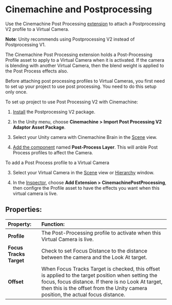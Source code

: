 # Cinemachine and Postprocessing

Use the Cinemachine Post Processing [extension](CinemachineVirtualCameraExtensions.md) to attach a Postprocessing V2 profile to a Virtual Camera.

**Note**: Unity recommends using Postprocessing V2 instead of Postprocessing V1.

The Cinemachine Post Processing extension holds a Post-Processing Profile asset to apply to a Virtual Camera when it is activated. If the camera is blending with another Virtual Camera, then the blend weight is applied to the Post Process effects also.

Before attaching post processing profiles to Virtual Cameras, you first need to set up your project to use post processing. You need to do this setup only once.

To set up project to use Post Processing V2 with Cinemachine:

1. [Install](https://docs.unity3d.com/Packages/com.unity.package-manager-ui@latest/index.html) the Postprocessing V2 package.

2. In the Unity menu, choose __Cinemachine > Import Post Processing V2 Adaptor Asset Package__.

3. Select your Unity camera with Cinemachine Brain in the [Scene](https://docs.unity3d.com/Manual/UsingTheSceneView.html) view.

4. [Add the component](https://docs.unity3d.com/Manual/UsingComponents.html) named __Post-Process Layer__.  This will anble Post Process profiles to affect the Camera.

To add a Post Process profile to a Virtual Camera

3. Select your Virtual Camera in the [Scene](https://docs.unity3d.com/Manual/UsingTheSceneView.html) view or [Hierarchy](https://docs.unity3d.com/Manual/Hierarchy.html) window.

4. In the [Inspector](https://docs.unity3d.com/Manual/UsingTheInspector.html), choose __Add Extension > CinemachinePostProcessing__, then configre the Profile asset to have the effects you want when this virtual camera is live.

## Properties:

| **Property:** | **Function:** |
|:---|:---|
| __Profile__ | The Post-Processing profile to activate when this Virtual Camera is live. |
| __Focus Tracks Target__ | Check to set Focus Distance to the distance between the camera and the Look At target. |
| __Offset__ | When Focus Tracks Target is checked, this offset is applied to the target position when setting the focus, focus distance.  If there is no Look At target, then this is the offset from the Unity camera position, the actual focus distance. |


